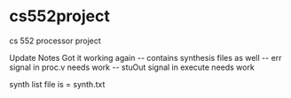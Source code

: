 cs552project
============

cs 552 processor project

Update Notes
Got it working again -- contains synthesis files as well
-- err signal in proc.v needs work
-- stuOut signal in execute needs work

synth list file is = synth.txt
